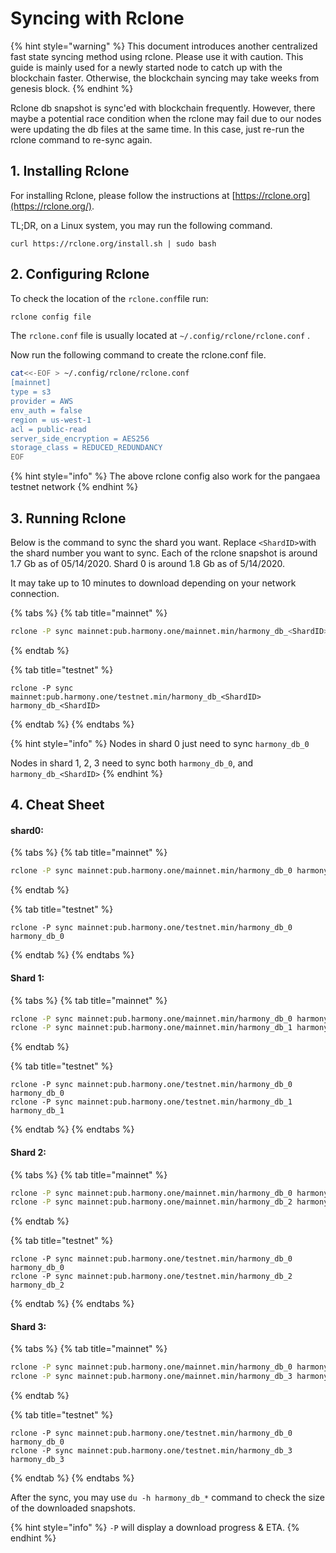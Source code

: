 # Syncing with Rclone

{% hint style="warning" %}
This document introduces another centralized fast state syncing method using rclone. Please use it with caution. This guide is mainly used for a newly started node to catch up with the blockchain faster. Otherwise, the blockchain syncing may take weeks from genesis block.
{% endhint %}

Rclone db snapshot is sync'ed with blockchain frequently. However, there maybe a potential race condition when the rclone may fail due to our nodes were updating the db files at the same time. In this case, just re-run the rclone command to re-sync again.

## 1. Installing Rclone

For installing Rclone, please follow the instructions at [https://rclone.org](https://rclone.org/).

TL;DR, on a Linux system, you may run the following command.

```text
curl https://rclone.org/install.sh | sudo bash
```

## 2. Configuring Rclone

To check the location of the `rclone.conf`file run:

```bash
rclone config file
```

The `rclone.conf` file is usually located at `~/.config/rclone/rclone.conf` . 

Now run the following command to create the rclone.conf file.

```bash
cat<<-EOF > ~/.config/rclone/rclone.conf
[mainnet]
type = s3
provider = AWS
env_auth = false
region = us-west-1
acl = public-read
server_side_encryption = AES256
storage_class = REDUCED_REDUNDANCY
EOF
```

{% hint style="info" %}
The above rclone config also work for the pangaea testnet network
{% endhint %}

## 3. Running Rclone

Below is the command to sync the shard you want. Replace `<ShardID>`with the shard number you want to sync. Each of the rclone snapshot is around 1.7 Gb as of 05/14/2020. Shard 0 is around 1.8 Gb as of 5/14/2020. 

It may take up to 10 minutes to download depending on your network connection.

{% tabs %}
{% tab title="mainnet" %}
```bash
rclone -P sync mainnet:pub.harmony.one/mainnet.min/harmony_db_<ShardID> harmony_db_<ShardID>
```
{% endtab %}

{% tab title="testnet" %}
```
rclone -P sync mainnet:pub.harmony.one/testnet.min/harmony_db_<ShardID> harmony_db_<ShardID>
```
{% endtab %}
{% endtabs %}

{% hint style="info" %}
Nodes in shard 0 just need to sync `harmony_db_0`

Nodes in shard 1, 2, 3 need to sync both `harmony_db_0`, and `harmony_db_<ShardID>`
{% endhint %}

## 4. Cheat Sheet

#### shard0:

{% tabs %}
{% tab title="mainnet" %}
```bash
rclone -P sync mainnet:pub.harmony.one/mainnet.min/harmony_db_0 harmony_db_0
```
{% endtab %}

{% tab title="testnet" %}
```
rclone -P sync mainnet:pub.harmony.one/testnet.min/harmony_db_0 harmony_db_0
```
{% endtab %}
{% endtabs %}

#### Shard 1:

{% tabs %}
{% tab title="mainnet" %}
```bash
rclone -P sync mainnet:pub.harmony.one/mainnet.min/harmony_db_0 harmony_db_0
rclone -P sync mainnet:pub.harmony.one/mainnet.min/harmony_db_1 harmony_db_1
```
{% endtab %}

{% tab title="testnet" %}
```
rclone -P sync mainnet:pub.harmony.one/testnet.min/harmony_db_0 harmony_db_0
rclone -P sync mainnet:pub.harmony.one/testnet.min/harmony_db_1 harmony_db_1
```
{% endtab %}
{% endtabs %}

#### Shard 2:

{% tabs %}
{% tab title="mainnet" %}
```bash
rclone -P sync mainnet:pub.harmony.one/mainnet.min/harmony_db_0 harmony_db_0
rclone -P sync mainnet:pub.harmony.one/mainnet.min/harmony_db_2 harmony_db_2
```
{% endtab %}

{% tab title="testnet" %}
```
rclone -P sync mainnet:pub.harmony.one/testnet.min/harmony_db_0 harmony_db_0
rclone -P sync mainnet:pub.harmony.one/testnet.min/harmony_db_2 harmony_db_2
```
{% endtab %}
{% endtabs %}

#### Shard 3:

{% tabs %}
{% tab title="mainnet" %}
```bash
rclone -P sync mainnet:pub.harmony.one/mainnet.min/harmony_db_0 harmony_db_0
rclone -P sync mainnet:pub.harmony.one/mainnet.min/harmony_db_3 harmony_db_3
```
{% endtab %}

{% tab title="testnet" %}
```
rclone -P sync mainnet:pub.harmony.one/testnet.min/harmony_db_0 harmony_db_0
rclone -P sync mainnet:pub.harmony.one/testnet.min/harmony_db_3 harmony_db_3
```
{% endtab %}
{% endtabs %}

After the sync, you may use `du -h harmony_db_*` command to check the size of the downloaded snapshots.

{% hint style="info" %}
`-P` will display a download progress & ETA.
{% endhint %}



